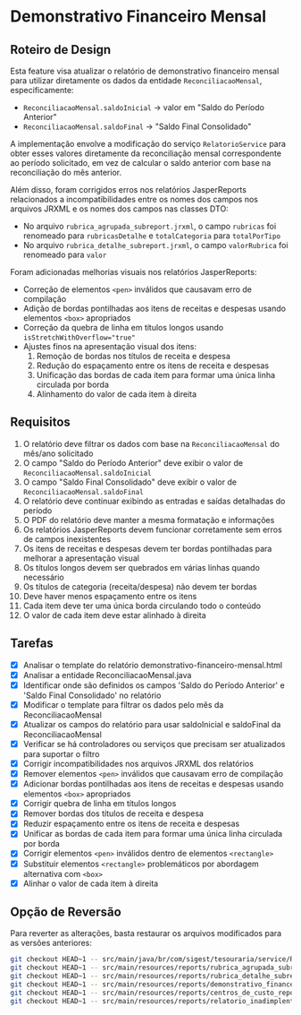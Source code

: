 # Demonstrativo Financeiro Mensal

## Roteiro de Design

Esta feature visa atualizar o relatório de demonstrativo financeiro mensal para utilizar diretamente os dados da entidade `ReconciliacaoMensal`, especificamente:
- `ReconciliacaoMensal.saldoInicial` -> valor em "Saldo do Período Anterior"
- `ReconciliacaoMensal.saldoFinal` -> "Saldo Final Consolidado"

A implementação envolve a modificação do serviço `RelatorioService` para obter esses valores diretamente da reconciliação mensal correspondente ao período solicitado, em vez de calcular o saldo anterior com base na reconciliação do mês anterior.

Além disso, foram corrigidos erros nos relatórios JasperReports relacionados a incompatibilidades entre os nomes dos campos nos arquivos JRXML e os nomes dos campos nas classes DTO:
- No arquivo `rubrica_agrupada_subreport.jrxml`, o campo `rubricas` foi renomeado para `rubricasDetalhe` e `totalCategoria` para `totalPorTipo`
- No arquivo `rubrica_detalhe_subreport.jrxml`, o campo `valorRubrica` foi renomeado para `valor`

Foram adicionadas melhorias visuais nos relatórios JasperReports:
- Correção de elementos `<pen>` inválidos que causavam erro de compilação
- Adição de bordas pontilhadas aos itens de receitas e despesas usando elementos `<box>` apropriados
- Correção da quebra de linha em títulos longos usando `isStretchWithOverflow="true"`
- Ajustes finos na apresentação visual dos itens:
  1. Remoção de bordas nos títulos de receita e despesa
  2. Redução do espaçamento entre os itens de receita e despesas
  3. Unificação das bordas de cada item para formar uma única linha circulada por borda
  4. Alinhamento do valor de cada item à direita

## Requisitos

1. O relatório deve filtrar os dados com base na `ReconciliacaoMensal` do mês/ano solicitado
2. O campo "Saldo do Período Anterior" deve exibir o valor de `ReconciliacaoMensal.saldoInicial`
3. O campo "Saldo Final Consolidado" deve exibir o valor de `ReconciliacaoMensal.saldoFinal`
4. O relatório deve continuar exibindo as entradas e saídas detalhadas do período
5. O PDF do relatório deve manter a mesma formatação e informações
6. Os relatórios JasperReports devem funcionar corretamente sem erros de campos inexistentes
7. Os itens de receitas e despesas devem ter bordas pontilhadas para melhorar a apresentação visual
8. Os títulos longos devem ser quebrados em várias linhas quando necessário
9. Os títulos de categoria (receita/despesa) não devem ter bordas
10. Deve haver menos espaçamento entre os itens
11. Cada item deve ter uma única borda circulando todo o conteúdo
12. O valor de cada item deve estar alinhado à direita

## Tarefas

- [x] Analisar o template do relatório demonstrativo-financeiro-mensal.html
- [x] Analisar a entidade ReconciliacaoMensal.java
- [x] Identificar onde são definidos os campos 'Saldo do Período Anterior' e 'Saldo Final Consolidado' no relatório
- [x] Modificar o template para filtrar os dados pelo mês da ReconciliacaoMensal
- [x] Atualizar os campos do relatório para usar saldoInicial e saldoFinal da ReconciliacaoMensal
- [x] Verificar se há controladores ou serviços que precisam ser atualizados para suportar o filtro
- [x] Corrigir incompatibilidades nos arquivos JRXML dos relatórios
- [x] Remover elementos `<pen>` inválidos que causavam erro de compilação
- [x] Adicionar bordas pontilhadas aos itens de receitas e despesas usando elementos `<box>` apropriados
- [x] Corrigir quebra de linha em títulos longos
- [x] Remover bordas dos títulos de receita e despesa
- [x] Reduzir espaçamento entre os itens de receita e despesas
- [x] Unificar as bordas de cada item para formar uma única linha circulada por borda
- [x] Corrigir elementos `<pen>` inválidos dentro de elementos `<rectangle>`
- [x] Substituir elementos `<rectangle>` problemáticos por abordagem alternativa com `<box>`
- [x] Alinhar o valor de cada item à direita

## Opção de Reversão

Para reverter as alterações, basta restaurar os arquivos modificados para as versões anteriores:

```bash
git checkout HEAD~1 -- src/main/java/br/com/sigest/tesouraria/service/RelatorioService.java
git checkout HEAD~1 -- src/main/resources/reports/rubrica_agrupada_subreport.jrxml
git checkout HEAD~1 -- src/main/resources/reports/rubrica_detalhe_subreport.jrxml
git checkout HEAD~1 -- src/main/resources/reports/demonstrativo_financeiro_mensal_report.jrxml
git checkout HEAD~1 -- src/main/resources/reports/centros_de_custo_report.jrxml
git checkout HEAD~1 -- src/main/resources/reports/relatorio_inadimplentes.jrxml
```
